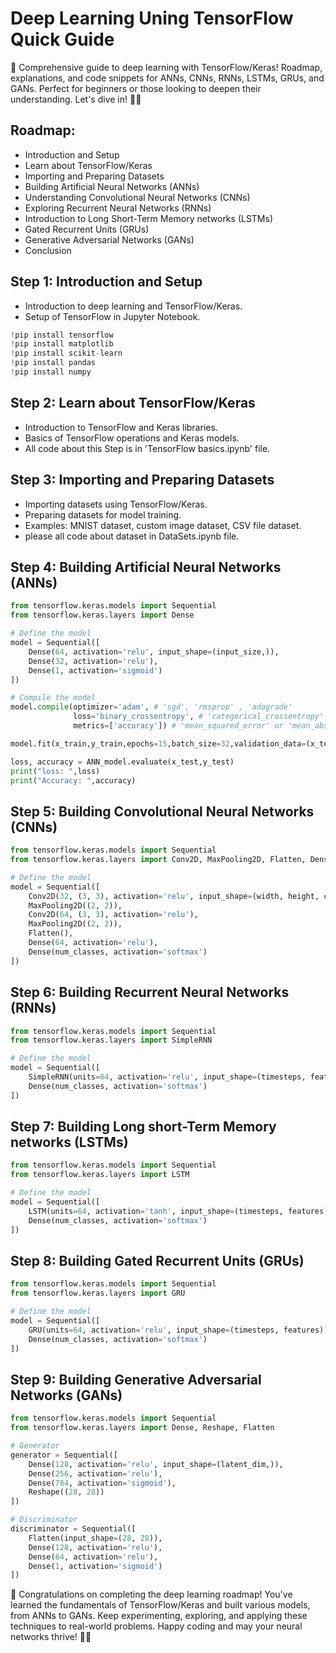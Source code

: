 # Deep Learning Uning TensorFlow Quick Guide


🚀 Comprehensive guide to deep learning with TensorFlow/Keras! Roadmap, explanations, and code snippets for ANNs, CNNs, RNNs, LSTMs, GRUs, and GANs. Perfect for beginners or those looking to deepen their understanding. Let's dive in! 🤖💡

## Roadmap:
- Introduction and Setup
- Learn about TensorFlow/Keras
- Importing and Preparing Datasets
- Building Artificial Neural Networks (ANNs)
- Understanding Convolutional Neural Networks (CNNs)
- Exploring Recurrent Neural Networks (RNNs)
- Introduction to Long Short-Term Memory networks (LSTMs)
- Gated Recurrent Units (GRUs)
- Generative Adversarial Networks (GANs)
- Conclusion

## Step 1: Introduction and Setup
- Introduction to deep learning and TensorFlow/Keras.
- Setup of TensorFlow in Jupyter Notebook.

```python
!pip install tensorflow
!pip install matplotlib
!pip install scikit-learn
!pip install pandas
!pip install numpy
```

## Step 2: Learn about TensorFlow/Keras
- Introduction to TensorFlow and Keras libraries.
- Basics of TensorFlow operations and Keras models.
- All code about this Step is in 'TensorFlow basics.ipynb' file.



## Step 3: Importing and Preparing Datasets
- Importing datasets using TensorFlow/Keras.
- Preparing datasets for model training.
- Examples: MNIST dataset, custom image dataset, CSV file dataset.
- please all code about dataset in DataSets.ipynb file.
## Step 4: Building Artificial Neural Networks (ANNs)
```python
from tensorflow.keras.models import Sequential
from tensorflow.keras.layers import Dense

# Define the model
model = Sequential([
    Dense(64, activation='relu', input_shape=(input_size,)),
    Dense(32, activation='relu'),
    Dense(1, activation='sigmoid')
])

# Compile the model
model.compile(optimizer='adam', # 'sgd', 'rmsprop' , 'adagrade'
              loss='binary_crossentropy', # 'categorical_crossentropy' , 'mean_squared_error'
              metrics=['accuracy']) # 'mean_squared_error' or 'mean_absolute_error'

model.fit(x_train,y_train,epochs=15,batch_size=32,validation_data=(x_test,y_test))

loss, accuracy = ANN_model.evaluate(x_test,y_test)
print("loss: ",loss)
print("Accuracy: ",accuracy)
```
## Step 5: Building Convolutional Neural Networks (CNNs)
```python
from tensorflow.keras.models import Sequential
from tensorflow.keras.layers import Conv2D, MaxPooling2D, Flatten, Dense

# Define the model
model = Sequential([
    Conv2D(32, (3, 3), activation='relu', input_shape=(width, height, channels)),
    MaxPooling2D((2, 2)),
    Conv2D(64, (3, 3), activation='relu'),
    MaxPooling2D((2, 2)),
    Flatten(),
    Dense(64, activation='relu'),
    Dense(num_classes, activation='softmax')
])
```
## Step 6: Building Recurrent Neural Networks (RNNs)
```python
from tensorflow.keras.models import Sequential
from tensorflow.keras.layers import SimpleRNN

# Define the model
model = Sequential([
    SimpleRNN(units=64, activation='relu', input_shape=(timesteps, features)),
    Dense(num_classes, activation='softmax')
])
```

## Step 7: Building Long short-Term Memory networks (LSTMs)
```python
from tensorflow.keras.models import Sequential
from tensorflow.keras.layers import LSTM

# Define the model
model = Sequential([
    LSTM(units=64, activation='tanh', input_shape=(timesteps, features)),
    Dense(num_classes, activation='softmax')
])

```
## Step 8: Building Gated Recurrent Units (GRUs)
```python
from tensorflow.keras.models import Sequential
from tensorflow.keras.layers import GRU

# Define the model
model = Sequential([
    GRU(units=64, activation='relu', input_shape=(timesteps, features)),
    Dense(num_classes, activation='softmax')
])
```
## Step 9: Building Generative Adversarial Networks (GANs)
```python
from tensorflow.keras.models import Sequential
from tensorflow.keras.layers import Dense, Reshape, Flatten

# Generator
generator = Sequential([
    Dense(128, activation='relu', input_shape=(latent_dim,)),
    Dense(256, activation='relu'),
    Dense(784, activation='sigmoid'),
    Reshape((28, 28))
])

# Discriminator
discriminator = Sequential([
    Flatten(input_shape=(28, 28)),
    Dense(128, activation='relu'),
    Dense(64, activation='relu'),
    Dense(1, activation='sigmoid')
])
```

🎉 Congratulations on completing the deep learning roadmap! You've learned the fundamentals of TensorFlow/Keras and built various models, from ANNs to GANs. Keep experimenting, exploring, and applying these techniques to real-world problems. Happy coding and may your neural networks thrive! 🚀🤖
